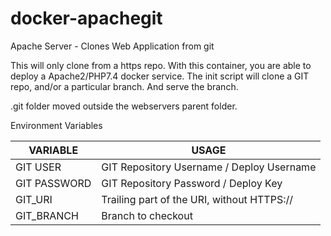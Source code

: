 # docker-apachegit
Apache Server - Clones Web Application from git

This will only clone from a https repo.
With this container, you are able to deploy a Apache2/PHP7.4 docker service.
The init script will clone a GIT repo, and/or a particular branch. And serve the branch.

.git folder moved outside the webservers parent folder. 

Environment Variables

| VARIABLE | USAGE |
|----------|-------|
| GIT USER | GIT Repository Username / Deploy Username |
| GIT PASSWORD | GIT Repository Password / Deploy Key |
| GIT_URI | Trailing part of the URI, without HTTPS:// |
| GIT_BRANCH | Branch to checkout |
